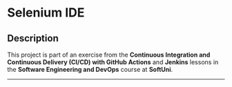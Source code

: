 # Selenium IDE

## Description  
This project is part of an exercise from the **Continuous Integration and Continuous Delivery (CI/CD) with GitHub Actions** and **Jenkins** lessons in the **Software Engineering and DevOps** course at **SoftUni**.


---
